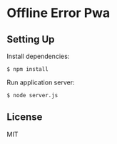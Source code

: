 # Offline Error Pwa

## Setting Up

Install dependencies:

```
$ npm install
```

Run application server:

```
$ node server.js
```


## License

MIT

